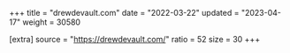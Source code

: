 +++
title = "drewdevault.com"
date = "2022-03-22"
updated = "2023-04-17"
weight = 30580

[extra]
source = "https://drewdevault.com/"
ratio = 52
size = 30
+++
